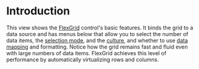 Introduction
============

This view shows the [FlexGrid](http://wijmo.com/5/docs/topic/wijmo.grid.FlexGrid.Class.html) control's basic features. It binds the grid to a data source and has menus below that allow you to select the number of data items, the [selection mode](http://wijmo.com/5/docs/topic/wijmo.grid.SelectionMode.Enum.html), and the [culture](http://wijmo.com/5/docs/static/globalization.html), and whether to use [data mapping](http://wijmo.com/5/docs/topic/wijmo.grid.DataMap.Class.html) and formatting. Notice how the grid remains fast and fluid even with large numbers of data items. FlexGrid achieves this level of performance by automatically virtualizing rows and columns.